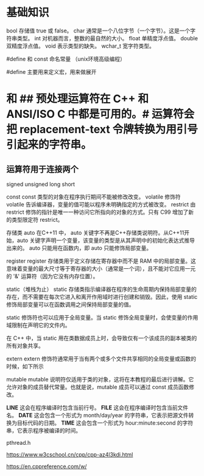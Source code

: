 # 基础知识

bool	存储值 true 或 false。
char	通常是一个八位字节（一个字节）。这是一个字符串类型。
int	对机器而言，整数的最自然的大小。
float	单精度浮点值。
double	双精度浮点值。
void	表示类型的缺失。
wchar_t	宽字符类型。

#define 和 const 命名常量 （unix环境高级编程）

#define 主要用来定义宏，用来做展开

# 和 ## 预处理运算符在 C++ 和 ANSI/ISO C 中都是可用的。# 运算符会把 replacement-text 令牌转换为用引号引起来的字符串。

## 运算符用于连接两个

signed
unsigned
long
short


const	const 类型的对象在程序执行期间不能被修改改变。
volatile	修饰符 volatile 告诉编译器，变量的值可能以程序未明确指定的方式被改变。
restrict	由 restrict 修饰的指针是唯一一种访问它所指向的对象的方式。只有 C99 增加了新的类型限定符 restrict。

存储类
auto
在C++11 中， auto 关键字不再是C++存储类说明符。从C++11开始，auto 关键字声明一个变量，该变量的类型是从其声明中的初始化表达式推导出来的。
auto 只能用在函数内，即 auto 只能修饰局部变量。

register
register 存储类用于定义存储在寄存器中而不是 RAM 中的局部变量。这意味着变量的最大尺寸等于寄存器的大小（通常是一个词），且不能对它应用一元的 '&' 运算符（因为它没有内存位置）。

static（堆栈为止）
static 存储类指示编译器在程序的生命周期内保持局部变量的存在，而不需要在每次它进入和离开作用域时进行创建和销毁。因此，使用 static 修饰局部变量可以在函数调用之间保持局部变量的值。

static 修饰符也可以应用于全局变量。当 static 修饰全局变量时，会使变量的作用域限制在声明它的文件内。

在 C++ 中，当 static 用在类数据成员上时，会导致仅有一个该成员的副本被类的所有对象共享。

extern
extern 修饰符通常用于当有两个或多个文件共享相同的全局变量或函数的时候，如下所示


mutable
mutable 说明符仅适用于类的对象，这将在本教程的最后进行讲解。它允许对象的成员替代常量。也就是说，mutable 成员可以通过 const 成员函数修改。


__LINE__	这会在程序编译时包含当前行号。
__FILE__	这会在程序编译时包含当前文件名。
__DATE__	这会包含一个形式为 month/day/year 的字符串，它表示把源文件转换为目标代码的日期。
__TIME__	这会包含一个形式为 hour:minute:second 的字符串，它表示程序被编译的时间。


pthread.h

https://www.w3cschool.cn/cpp/cpp-az4l3kdi.html

https://en.cppreference.com/w/
